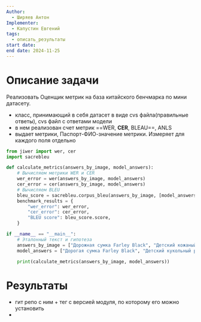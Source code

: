 ```yaml
---
Author:
  - Ширяев Антон
Implementer:
  - Капустин Евгений
tags:
  - описать_результаты
start date: 
end date: 2024-11-25
---
```

# Описание задачи

Реализовать Оценщик метрик на база китайского бенчмарка по мини датасету.
* класс, принимающий в себя датасет в виде cvs файла(правильные ответы), cvs файл с ответами модели
* в нем реализован счет метрик ==WER, **CER**, BLEAU==, ANLS
* выдает метрики, Паспорт-ФИО-значение метрики. Измеряет для каждого поля отдельно

```python
from jiwer import wer, cer
import sacrebleu

def calculate_metrics(answers_by_image, model_answers):
	# Вычисляем метрики WER и CER
	wer_error = wer(answers_by_image, model_answers)
	cer_error = cer(answers_by_image, model_answers)
	# Вычисляем BLEU
	bleu_score = sacrebleu.corpus_bleu(answers_by_image, [model_answers])
	benchmark_results = {
		"wer_error": wer_error,
		"cer_error": cer_error,
		"BLEU score": bleu_score.score,
	}

if __name__ == "__main__":
	# Эталонный текст и гипотеза
	answers_by_image = ["Дорожная сумка Farley Black", "Детский кожаный ремень Kiln Brown"]
	model_answers = ["Дорогая сумка Farley Black", "Детский кукольный рендер Килл БROWN"]

	print(calculate_metrics(answers_by_image, model_answers))
```
# Результаты

* гит репо с ним + тег с версией модуля, по которому его можно установить
* 